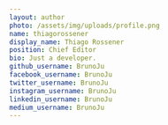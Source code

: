```yaml
---
layout: author
photo: /assets/img/uploads/profile.png
name: thiagorossener
display_name: Thiago Rossener
position: Chief Editor
bio: Just a developer.
github_username: BrunoJu
facebook_username: BrunoJu
twitter_username: BrunoJu
instagram_username: BrunoJu
linkedin_username: BrunoJu
medium_username: BrunoJu
---
```

